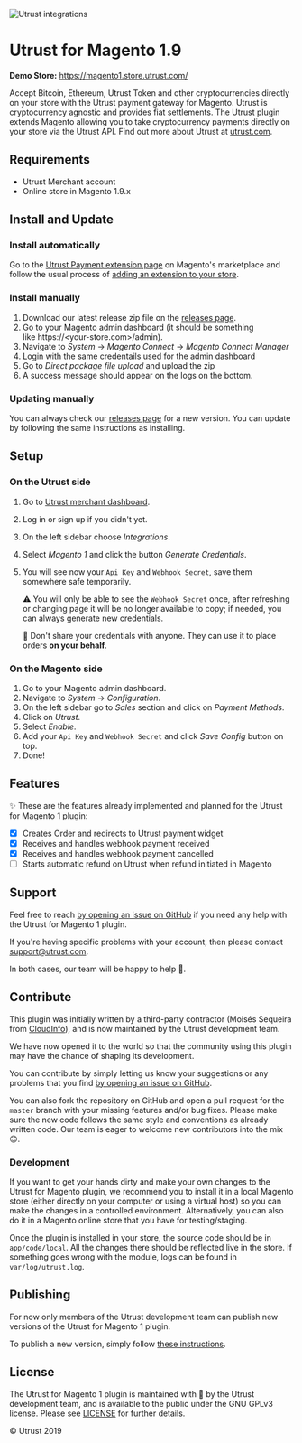 ![Utrust integrations](https://user-images.githubusercontent.com/1558992/67495646-1e356b00-f673-11e9-8854-1beac877c586.png)

# Utrust for Magento 1.9

**Demo Store:** https://magento1.store.utrust.com/

Accept Bitcoin, Ethereum, Utrust Token and other cryptocurrencies directly on your store with the Utrust payment gateway for Magento.
Utrust is cryptocurrency agnostic and provides fiat settlements.
The Utrust plugin extends Magento allowing you to take cryptocurrency payments directly on your store via the Utrust API.
Find out more about Utrust at [utrust.com](https://utrust.com).

## Requirements

- Utrust Merchant account
- Online store in Magento 1.9.x

## Install and Update

### Install automatically

Go to the [Utrust Payment extension page](https://marketplace.magento.com/utrust-utrust-payment.html) on Magento's marketplace and follow the usual process of [adding an extension to your store](https://docs.magento.com/m2/ee/user_guide/magento/magento-marketplace.html).

### Install manually

1. Download our latest release zip file on the [releases page](https://github.com/utrustdev/utrust-for-magento1/releases).
2. Go to your Magento admin dashboard (it should be something like https://<your-store.com>/admin).
3. Navigate to _System_ -> _Magento Connect_ -> _Magento Connect Manager_
4. Login with the same credentails used for the admin dashboard
5. Go to _Direct package file upload_ and upload the zip
6. A success message should appear on the logs on the bottom.

### Updating manually

You can always check our [releases page](https://github.com/utrustdev/utrust-for-magento1/releases) for a new version. You can update by following the same instructions as installing.

## Setup

### On the Utrust side

1. Go to [Utrust merchant dashboard](https://merchants.utrust.com).
2. Log in or sign up if you didn't yet.
3. On the left sidebar choose _Integrations_.
4. Select _Magento 1_ and click the button _Generate Credentials_.
5. You will see now your `Api Key` and `Webhook Secret`, save them somewhere safe temporarily.

   :warning: You will only be able to see the `Webhook Secret` once, after refreshing or changing page it will be no longer available to copy; if needed, you can always generate new credentials.

   :no_entry_sign: Don't share your credentials with anyone. They can use it to place orders **on your behalf**.

### On the Magento side

1. Go to your Magento admin dashboard.
2. Navigate to _System_ -> _Configuration_.
3. On the left sidebar go to _Sales_ section and click on _Payment Methods_.
4. Click on _Utrust_.
5. Select _Enable_.
6. Add your `Api Key` and `Webhook Secret` and click _Save Config_ button on top.
7. Done!

## Features

:sparkles: These are the features already implemented and planned for the Utrust for Magento 1 plugin:

- [x] Creates Order and redirects to Utrust payment widget
- [x] Receives and handles webhook payment received
- [x] Receives and handles webhook payment cancelled
- [ ] Starts automatic refund on Utrust when refund initiated in Magento

## Support

Feel free to reach [by opening an issue on GitHub](https://github.com/utrustdev/utrust-for-magento1/issues/new) if you need any help with the Utrust for Magento 1 plugin.

If you're having specific problems with your account, then please contact support@utrust.com.

In both cases, our team will be happy to help :purple_heart:.

## Contribute

This plugin was initially written by a third-party contractor (Moisés Sequeira from [CloudInfo](https://cloudinfo.pt/)), and is now maintained by the Utrust development team.

We have now opened it to the world so that the community using this plugin may have the chance of shaping its development.

You can contribute by simply letting us know your suggestions or any problems that you find [by opening an issue on GitHub](https://github.com/utrustdev/utrust-for-magento1/issues/new).

You can also fork the repository on GitHub and open a pull request for the `master` branch with your missing features and/or bug fixes.
Please make sure the new code follows the same style and conventions as already written code.
Our team is eager to welcome new contributors into the mix :blush:.

### Development

If you want to get your hands dirty and make your own changes to the Utrust for Magento plugin, we recommend you to install it in a local Magento store (either directly on your computer or using a virtual host) so you can make the changes in a controlled environment.
Alternatively, you can also do it in a Magento online store that you have for testing/staging.

Once the plugin is installed in your store, the source code should be in `app/code/local`. All the changes there should be reflected live in the store.
If something goes wrong with the module, logs can be found in `var/log/utrust.log`.

## Publishing

For now only members of the Utrust development team can publish new versions of the Utrust for Magento 1 plugin.

To publish a new version, simply follow [these instructions](https://github.com/utrustdev/utrust-for-magento1/wiki/Publishing).

## License

The Utrust for Magento 1 plugin is maintained with :purple_heart: by the Utrust development team, and is available to the public under the GNU GPLv3 license. Please see [LICENSE](https://github.com/utrustdev/magento1/blob/master/LICENSE) for further details.

&copy; Utrust 2019
